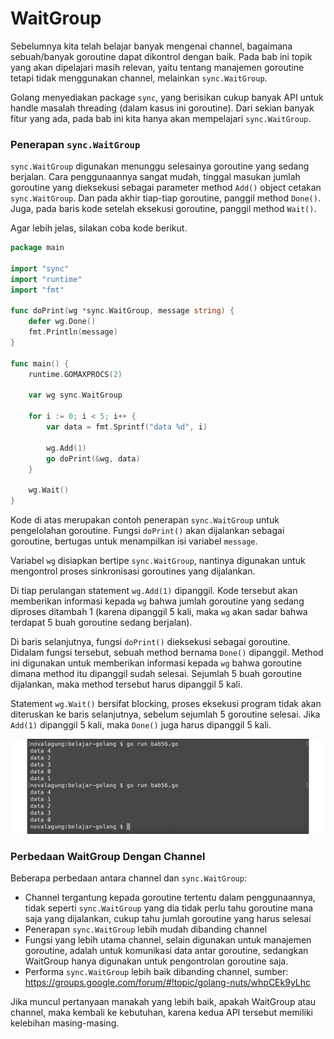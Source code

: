 # WaitGroup

Sebelumnya kita telah belajar banyak mengenai channel, bagaimana sebuah/banyak goroutine dapat dikontrol dengan baik. Pada bab ini topik yang akan dipelajari masih relevan, yaitu tentang manajemen goroutine tetapi tidak menggunakan channel, melainkan `sync.WaitGroup`.

Golang menyediakan package `sync`, yang berisikan cukup banyak API untuk handle masalah threading (dalam kasus ini goroutine). Dari sekian banyak fitur yang ada, pada bab ini kita hanya akan mempelajari `sync.WaitGroup`.

### Penerapan `sync.WaitGroup`

`sync.WaitGroup` digunakan menunggu selesainya goroutine yang sedang berjalan. Cara penggunaannya sangat mudah, tinggal masukan jumlah goroutine yang dieksekusi sebagai parameter method `Add()` object cetakan `sync.WaitGroup`. Dan pada akhir tiap-tiap goroutine, panggil method `Done()`. Juga, pada baris kode setelah eksekusi goroutine, panggil method `Wait()`.

Agar lebih jelas, silakan coba kode berikut.

```go
package main

import "sync"
import "runtime"
import "fmt"

func doPrint(wg *sync.WaitGroup, message string) {
    defer wg.Done()
    fmt.Println(message)
}

func main() {
    runtime.GOMAXPROCS(2)

    var wg sync.WaitGroup

    for i := 0; i < 5; i++ {
        var data = fmt.Sprintf("data %d", i)

        wg.Add(1)
        go doPrint(&wg, data)
    }

    wg.Wait()
}
```

Kode di atas merupakan contoh penerapan `sync.WaitGroup` untuk pengelolahan goroutine. Fungsi `doPrint()` akan dijalankan sebagai goroutine, bertugas untuk menampilkan isi variabel `message`.

Variabel `wg` disiapkan bertipe `sync.WaitGroup`, nantinya digunakan untuk mengontrol proses sinkronisasi goroutines yang dijalankan. 

Di tiap perulangan statement `wg.Add(1)` dipanggil. Kode tersebut akan memberikan informasi kepada `wg` bahwa jumlah goroutine yang sedang diproses ditambah 1 (karena dipanggil 5 kali, maka `wg` akan sadar bahwa terdapat 5 buah goroutine sedang berjalan).

Di baris selanjutnya, fungsi `doPrint()` dieksekusi sebagai goroutine. Didalam fungsi tersebut, sebuah method bernama `Done()` dipanggil. Method ini digunakan untuk memberikan informasi kepada `wg` bahwa goroutine dimana method itu dipanggil sudah selesai. Sejumlah 5 buah goroutine dijalankan, maka method tersebut harus dipanggil 5 kali.

Statement `wg.Wait()` bersifat blocking, proses eksekusi program tidak akan diteruskan ke baris selanjutnya, sebelum sejumlah 5 goroutine selesai. Jika `Add(1)` dipanggil 5 kali, maka `Done()` juga harus dipanggil 5 kali.

![Contoh penerapan `sync.WaitGroup`](images/56_1_waitgroup.png)

### Perbedaan WaitGroup Dengan Channel

Beberapa perbedaan antara channel dan `sync.WaitGroup`:

 - Channel tergantung kepada goroutine tertentu dalam penggunaannya, tidak seperti `sync.WaitGroup` yang dia tidak perlu tahu goroutine mana saja yang dijalankan, cukup tahu jumlah goroutine yang harus selesai
 - Penerapan `sync.WaitGroup` lebih mudah dibanding channel
 - Fungsi yang lebih utama channel, selain digunakan untuk manajemen goroutine, adalah untuk komunikasi data antar goroutine, sedangkan WaitGroup hanya digunakan untuk pengontrolan goroutine saja.
 - Performa `sync.WaitGroup` lebih baik dibanding channel, sumber: https://groups.google.com/forum/#!topic/golang-nuts/whpCEk9yLhc

Jika muncul pertanyaan manakah yang lebih baik, apakah WaitGroup atau channel, maka kembali ke kebutuhan, karena kedua API tersebut memiliki kelebihan masing-masing.

